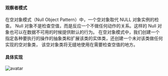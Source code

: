 #### 观察者模式
在空对象模式（Null Object Pattern）中，一个空对象取代 NULL 对象实例的检查。
Null 对象不是检查空值，而是反应一个不做任何动作的关系。这样的 Null 对象也可以在数据不可用的时候提供默认的行为。
在空对象模式中，我们创建一个指定各种要执行的操作的抽象类和扩展该类的实体类，还创建一个未对该类做任何实现的空对象类，
该空对象类将无缝地使用在需要检查空值的地方。

#### 具体实现
![avatar](https://www.runoob.com/wp-content/uploads/2014/08/null_pattern_uml_diagram.jpg)
